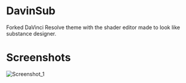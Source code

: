 # DavinSub
Forked DaVinci Resolve theme with the shader editor made to look like substance designer.

# Screenshots

![Screenshot_1](https://imgur.com/ab759659-54fe-447b-9a37-0a4aa01c7e5f)
